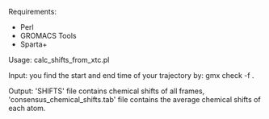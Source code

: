 Requirements:
* Perl
* GROMACS Tools
* Sparta+

Usage: calc_shifts_from_xtc.pl <pdb> <xtc> <start time in ps> <end time in ps> <timestep in ps>

Input: you find the start and end time of your trajectory by: gmx check -f <xtc>.

Output: 'SHIFTS' file contains chemical shifts of all frames, 'consensus_chemical_shifts.tab' file contains the average chemical shifts of each atom.

